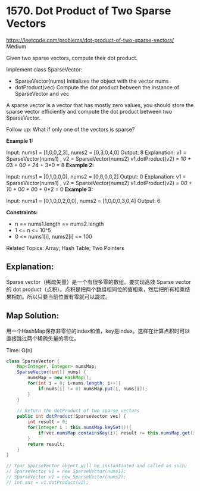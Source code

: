 # 1570. Dot Product of Two Sparse Vectors
<https://leetcode.com/problems/dot-product-of-two-sparse-vectors/>
Medium

Given two sparse vectors, compute their dot product.

Implement class SparseVector:

* SparseVector(nums) Initializes the object with the vector nums
* dotProduct(vec) Compute the dot product between the instance of SparseVector and vec

A sparse vector is a vector that has mostly zero values, you should store the sparse vector efficiently and compute the dot product between two SparseVector.

Follow up: What if only one of the vectors is sparse?

 

**Example 1:**

Input: nums1 = [1,0,0,2,3], nums2 = [0,3,0,4,0]
Output: 8
Explanation: v1 = SparseVector(nums1) , v2 = SparseVector(nums2)
v1.dotProduct(v2) = 1*0 + 0*3 + 0*0 + 2*4 + 3*0 = 8
**Example 2:**

Input: nums1 = [0,1,0,0,0], nums2 = [0,0,0,0,2]
Output: 0
Explanation: v1 = SparseVector(nums1) , v2 = SparseVector(nums2)
v1.dotProduct(v2) = 0*0 + 1*0 + 0*0 + 0*0 + 0*2 = 0
**Example 3:**

Input: nums1 = [0,1,0,0,2,0,0], nums2 = [1,0,0,0,3,0,4]
Output: 6
 

**Constraints:**

* n == nums1.length == nums2.length
* 1 <= n <= 10^5
* 0 <= nums1[i], nums2[i] <= 100

Related Topics: Array; Hash Table; Two Pointers

## Explanation: 
Sparse vector（稀疏矢量）是一个有很多零的数组。要实现高效 Sparse vector 的 dot product（点积）。点积是把两个数组相同位的值相乘，然后把所有相乘结果相加。所以只要当前位置有零就可以跳过。

## Map Solution: 
用一个HashMap保存非零位的index和值，key是index。这样在计算点积时可以直接跳过两个稀疏矢量的零位。

Time: O(n)

```java
class SparseVector {
    Map<Integer, Integer> numsMap;
    SparseVector(int[] nums) {
        numsMap = new HashMap();
        for(int i = 0; i<nums.length; i++){
            if(nums[i] != 0) numsMap.put(i, nums[i]);
        }
    }
    
	// Return the dotProduct of two sparse vectors
    public int dotProduct(SparseVector vec) {
        int result = 0;
        for(Integer i : this.numsMap.keySet()){
            if(vec.numsMap.containsKey(i)) result += this.numsMap.get(i)*vec.numsMap.get(i);
        }
        return result;
    }
}

// Your SparseVector object will be instantiated and called as such:
// SparseVector v1 = new SparseVector(nums1);
// SparseVector v2 = new SparseVector(nums2);
// int ans = v1.dotProduct(v2);
```